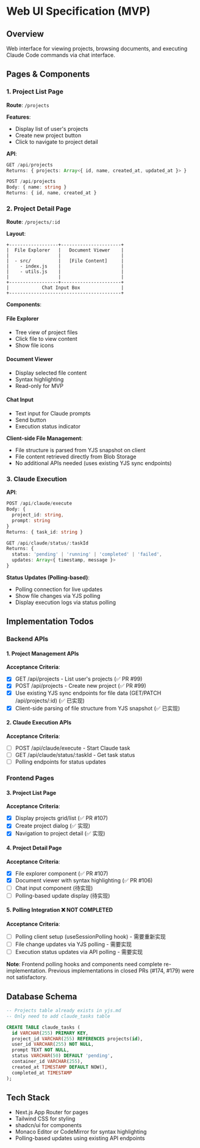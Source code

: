 # Web UI Specification (MVP)

## Overview

Web interface for viewing projects, browsing documents, and executing Claude Code commands via chat interface.

## Pages & Components

### 1. Project List Page

**Route**: `/projects`

**Features**:
- Display list of user's projects
- Create new project button
- Click to navigate to project detail

**API**:
```typescript
GET /api/projects
Returns: { projects: Array<{ id, name, created_at, updated_at }> }

POST /api/projects
Body: { name: string }
Returns: { id, name, created_at }
```

### 2. Project Detail Page

**Route**: `/projects/:id`

**Layout**:
```
+------------------+----------------------+
|  File Explorer   |   Document Viewer    |
|                  |                      |
|  - src/          |   [File Content]     |
|    - index.js    |                      |
|    - utils.js    |                      |
|                  |                      |
+------------------+----------------------+
|            Chat Input Box               |
+-----------------------------------------+
```

**Components**:

#### File Explorer
- Tree view of project files
- Click file to view content
- Show file icons

#### Document Viewer
- Display selected file content
- Syntax highlighting
- Read-only for MVP

#### Chat Input
- Text input for Claude prompts
- Send button
- Execution status indicator

**Client-side File Management**:
- File structure is parsed from YJS snapshot on client
- File content retrieved directly from Blob Storage
- No additional APIs needed (uses existing YJS sync endpoints)

### 3. Claude Execution

**API**:
```typescript
POST /api/claude/execute
Body: { 
  project_id: string,
  prompt: string 
}
Returns: { task_id: string }

GET /api/claude/status/:taskId
Returns: { 
  status: 'pending' | 'running' | 'completed' | 'failed',
  updates: Array<{ timestamp, message }> 
}
```

**Status Updates (Polling-based)**:
- Polling connection for live updates
- Show file changes via YJS polling
- Display execution logs via status polling

## Implementation Todos

### Backend APIs

#### 1. Project Management APIs
**Acceptance Criteria**:
- [x] GET /api/projects - List user's projects (✅ PR #99)
- [x] POST /api/projects - Create new project (✅ PR #99)
- [x] Use existing YJS sync endpoints for file data (GET/PATCH /api/projects/:id) (✅ 已实现)
- [x] Client-side parsing of file structure from YJS snapshot (✅ 已实现)

#### 2. Claude Execution APIs
**Acceptance Criteria**:
- [ ] POST /api/claude/execute - Start Claude task
- [ ] GET /api/claude/status/:taskId - Get task status
- [ ] Polling endpoints for status updates

### Frontend Pages

#### 3. Project List Page
**Acceptance Criteria**:
- [x] Display projects grid/list (✅ PR #107)
- [x] Create project dialog (✅ 实现)
- [x] Navigation to project detail (✅ 实现)

#### 4. Project Detail Page
**Acceptance Criteria**:
- [x] File explorer component (✅ PR #107)
- [x] Document viewer with syntax highlighting (✅ PR #106)
- [ ] Chat input component (待实现)
- [ ] Polling-based update display (待实现)

#### 5. Polling Integration ❌ NOT COMPLETED
**Acceptance Criteria**:
- [ ] Polling client setup (useSessionPolling hook) - 需要重新实现
- [ ] File change updates via YJS polling - 需要实现
- [ ] Execution status updates via API polling - 需要实现

**Note**: Frontend polling hooks and components need complete re-implementation. Previous implementations in closed PRs (#174, #179) were not satisfactory.

## Database Schema

```sql
-- Projects table already exists in yjs.md
-- Only need to add claude_tasks table

CREATE TABLE claude_tasks (
  id VARCHAR(255) PRIMARY KEY,
  project_id VARCHAR(255) REFERENCES projects(id),
  user_id VARCHAR(255) NOT NULL,
  prompt TEXT NOT NULL,
  status VARCHAR(50) DEFAULT 'pending',
  container_id VARCHAR(255),
  created_at TIMESTAMP DEFAULT NOW(),
  completed_at TIMESTAMP
);
```

## Tech Stack

- Next.js App Router for pages
- Tailwind CSS for styling
- shadcn/ui for components
- Monaco Editor or CodeMirror for syntax highlighting
- Polling-based updates using existing API endpoints
